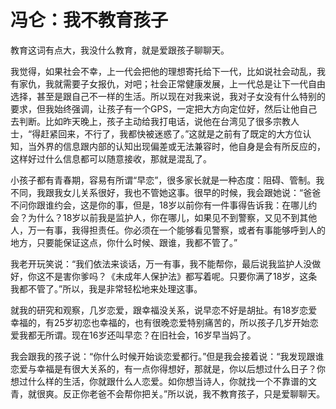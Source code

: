 # 冯仑：我不教育孩子

教育这词有点大，我没什么教育，就是爱跟孩子聊聊天。 

我觉得，如果社会不幸，上一代会把他的理想寄托给下一代，比如说社会动乱，我有家仇，我就需要子女报仇，对吧；社会正常健康发展，上一代总是让下一代自由选择，甚至是跟自己不一样的生活。所以现在对我来说，我对子女没有什么特别的要求，但我始终强调，让孩子有一个GPS，一定把大方向定位好，然后让他自己去判断。比如昨天晚上，孩子主动给我打电话，说他在台湾见了很多宗教人士，“得赶紧回来，不行了，我都快被迷惑了。”这就是之前有了既定的大方位认知，当外界的信息跟内部的认知出现偏差或无法兼容时，他自身是会有所反应的，这样好过什么信息都可以随意接收，那就是混乱了。 

小孩子都有青春期，容易有所谓“早恋”，很多家长就是一种态度：阻碍、管制。我不同，我跟我女儿关系很好，我也不管她这事。很早的时候，我会跟她说：“爸爸不问你跟谁约会，这是你的事，但是，18岁以前你有一件事得告诉我：在哪儿约会？为什么？18岁以前我是监护人，你在哪儿，如果见不到警察，又见不到其他人，万一有事，我得担责任。你必须在一个能够看见警察，或者有事能够呼到人的地方，只要能保证这点，你什么时候、跟谁，我都不管了。” 

我老开玩笑说：“我们依法来谈话，万一有事，我不能帮你，最后说我监护人没做好，你这不是害你爹吗？《未成年人保护法》都写着呢。只要你满了18岁，这条我都不管了。”所以，我是非常轻松地来处理这事。 

就我的研究和观察，几岁恋爱，跟幸福没关系，说早恋不好是胡扯。有18岁恋爱幸福的，有25岁初恋也幸福的，也有很晚恋爱特别痛苦的，所以孩子几岁开始恋爱我都无所谓。现在16岁还叫早恋？在旧社会，16岁早当妈了。 

我会跟我的孩子说：“你什么时候开始谈恋爱都行。”但是我会接着说：“我发现跟谁恋爱与幸福是有很大关系的，有一点你得想好，那就是，你以后想过什么日子？你想过什么样的生活，你就跟什么人恋爱。如你想当诗人，你就找一个不靠谱的文青，就很爽。反正你老爸不会帮你把关。”所以说，我不教育孩子，只是爱聊聊天。
